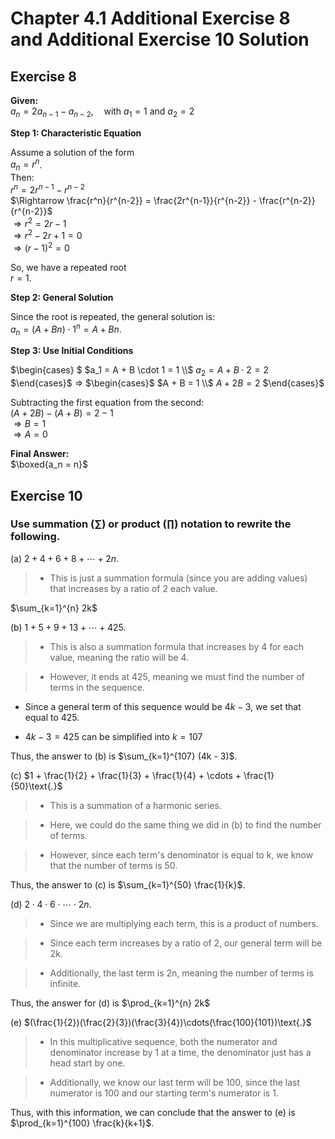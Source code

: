 # Chapter 4.1 Additional Exercise 8 and Additional Exercise 10 Solution

## Exercise 8

**Given:**  
$a_n = 2a_{n-1} - a_{n-2}, \quad \text{with } a_1 = 1 \text{ and } a_2 = 2$

**Step 1: Characteristic Equation**  

Assume a solution of the form  
$a_n = r^n$.  
Then:  
$r^n = 2r^{n-1} - r^{n-2}$  
$\Rightarrow \frac{r^n}{r^{n-2}} = \frac{2r^{n-1}}{r^{n-2}} - \frac{r^{n-2}}{r^{n-2}}$  
$\Rightarrow r^2 = 2r - 1$  
$\Rightarrow r^2 - 2r + 1 = 0$  
$\Rightarrow (r - 1)^2 = 0$  

So, we have a repeated root  
$r = 1$.

**Step 2: General Solution**  

Since the root is repeated, the general solution is:  
$a_n = (A + Bn) \cdot 1^n = A + Bn$.

**Step 3: Use Initial Conditions**  

$\begin{cases} $
$a_1 = A + B \cdot 1 = 1 \\$
$a_2 = A + B \cdot 2 = 2$
$\end{cases}$ 
$\Rightarrow$
$\begin{cases}$
$A + B = 1 \\$
$A + 2B = 2$
$\end{cases}$  

Subtracting the first equation from the second:  
$(A + 2B) - (A + B) = 2 - 1$  
$\Rightarrow B = 1$  
$\Rightarrow A = 0$  

**Final Answer:**  
$\boxed{a_n = n}$


## Exercise 10

### Use summation ($\sum$) or product ($\prod$) notation to rewrite the following.

(a) $2 + 4 + 6 + 8 + \cdots + 2n$.

> - This is just a summation formula (since you are adding values) that increases by a ratio of 2 each value.

$\sum_{k=1}^{n} 2k$

(b) $1 + 5 + 9 + 13 + \cdots + 425\text{.}$

> - This is also a summation formula that increases by 4 for each value, meaning the ratio will be 4.

> - However, it ends at 425, meaning we must find the number of terms in the sequence.

- Since a general term of this sequence would be $4k-3$, we set that equal to 425.

- $4k-3 = 425$ can be simplified into $k = 107$

Thus, the answer to (b) is $\sum_{k=1}^{107} (4k - 3)$.

(c) $1 + \frac{1}{2} + \frac{1}{3} + \frac{1}{4} + \cdots + \frac{1}{50}\text{.}$

> - This is a summation of a harmonic series.

> - Here, we could do the same thing we did in (b) to find the number of terms.

> - However, since each term's denominator is equal to k, we know that the number of terms is $50$.

Thus, the answer to (c) is $\sum_{k=1}^{50} \frac{1}{k}$.

(d) $2 \cdot 4 \cdot 6 \cdot \cdots \cdot 2n\text{.}$

> - Since we are multiplying each term, this is a product of numbers.

> - Since each term increases by a ratio of 2, our general term will be 2k.

> - Additionally, the last term is 2n, meaning the number of terms is infinite.

Thus, the answer for (d) is $\prod_{k=1}^{n} 2k$

(e) $(\frac{1}{2})(\frac{2}{3})(\frac{3}{4})\cdots(\frac{100}{101})\text{.}$

> - In this multiplicative sequence, both the numerator and denominator increase by 1 at a time, the denominator just has a head start by one.

> - Additionally, we know our last term will be 100, since the last numerator is 100 and our starting term's numerator is 1.

Thus, with this information, we can conclude that the answer to (e) is $\prod_{k=1}^{100} \frac{k}{k+1}$.